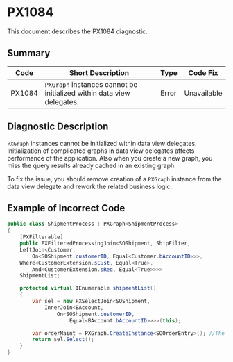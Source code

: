 # PX1084
This document describes the PX1084 diagnostic.

## Summary

| Code   | Short Description                                                     | Type  | Code Fix    | 
| ------ | --------------------------------------------------------------------- | ----- | ----------- | 
| PX1084 | `PXGraph` instances cannot be initialized within data view delegates. | Error | Unavailable |

## Diagnostic Description
`PXGraph` instances cannot be initialized within data view delegates. Initialization of complicated graphs in data view delegates affects performance of the application. Also when you create a new graph, you miss the query results already cached in an existing graph.

To fix the issue, you should remove creation of a `PXGraph` instance from the data view delegate and rework the related business logic.

## Example of Incorrect Code

```C#
public class ShipmentProcess : PXGraph<ShipmentProcess>
{
    [PXFilterable]
    public PXFilteredProcessingJoin<SOShipment, ShipFilter,
    LeftJoin<Customer,
        On<SOShipment.customerID, Equal<Customer.bAccountID>>>,
    Where<CustomerExtension.sCust, Equal<True>,
        And<CustomerExtension.sReq, Equal<True>>>>
    ShipmentList;

    protected virtual IEnumerable shipmentList()
    {
        var sel = new PXSelectJoin<SOShipment,
            InnerJoin<BAccount,
                On<SOShipment.customerID,
                    Equal<BAccount.bAccountID>>>>(this);

        var orderMaint = PXGraph.CreateInstance<SOOrderEntry>(); //The PX1084 error is displayed for this line.
        return sel.Select();
    }
}
```